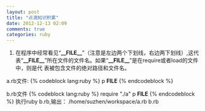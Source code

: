 ```yaml
---
layout: post
title: "点滴知识积累"
date: 2012-12-13 02:09
comments: true
categories: ruby 
---
```

1) 在程序中经常看见“**\_\_FILE\_\_**”（注意是左边两个下划线，右边两下划线）,这代
表“**\_\_FILE\_\_**”所在文件的文件名。如果“**\_\_FILE\_\_**”是在require或者load的文件中，则是代
表被包含文件的绝对路径和文件名。
   
a.rb文件:
	{% codeblock lang:ruby %}
	p __FILE__
	{% endcodeblock %} 

b.rb文件
	{% codeblock lang:ruby %}
	require "./a"
	p __FILE__
	{% endcodeblock %} 
执行ruby b.rb,输出：
	/home/suzhen/workspace/a.rb
	b.rb 




